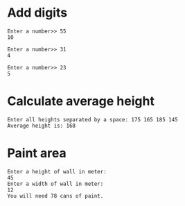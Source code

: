 # Add digits

    Enter a number>> 55
    10

    Enter a number>> 31
    4

    Enter a number>> 23
    5
# Calculate average height

    Enter all heights separated by a space: 175 165 185 145
    Average height is: 168
# Paint area

    Enter a height of wall in meter:
    45
    Enter a width of wall in meter:
    12
    You will need 78 cans of paint.

